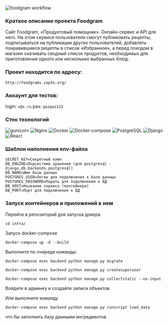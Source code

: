 ![foodgram workflow](https://github.com/Mirroxum/foodgram-project-react/actions/workflows/foodgram_workflow.yml/badge.svg)

### Краткое описание проекта Foodgram

Cайт Foodgram, «Продуктовый помощник». Онлайн-сервис и API для него. На этом сервисе пользователи смогут публиковать рецепты, подписываться на публикации других пользователей, добавлять понравившиеся рецепты в список «Избранное», а перед походом в магазин скачивать сводный список продуктов, необходимых для приготовления одного или нескольких выбранных блюд.

### Проект находится по адресу:
```
http://foodgrams.zapto.org/
```
### Аккаунт для тестов:
login: ```x@x.ru```
pas: ```qazqaz123```

### Стек технологий

![gunicorn](https://img.shields.io/badge/gunicorn-blue) ![Nginx](https://img.shields.io/badge/Nginx-green) ![Docker](https://img.shields.io/badge/Docker-blue) ![Docker-compose](https://img.shields.io/badge/Docker--compose-red) ![PostgreSQL](https://img.shields.io/badge/PostgreSQL-blue) ![Django](https://img.shields.io/badge/Django-green) ![React](https://img.shields.io/badge/React-blue)


### Шаблон наполнения env-файла

```
SECRET_KEY=Секретный ключ
DB_ENGINE=Подсистема хранения (для postgresql - django.db.backends.postgresql)
DB_NAME=Имя базы данных
POSTGRES_USER=Логин для подключения к базе данных
POSTGRES_PASSWORD=Пароль для подключения к БД
DB_HOST=Название сервиса (контейнера)
DB_PORT=Порт для подключения к БД
```


### Запуск контейнеров и приложений в нем

Перейти в репозиторий для запуска докера

```
cd infra/
```

Запуск docker-compose

```
docker-compose up -d --build
```

Выполните по очереди команды:
```
docker-compose exec backend python manage.py migrate
```
```
docker-compose exec backend python manage.py createsuperuser
```
```
docker-compose exec backend python manage.py collectstatic --no-input
```
Войдите в админку и создайте записи объектов.

Или выполните команду
```
docker-compose exec backend python manage.py runscript load_data
```
что бы заполнить базу данными ингредиентов
